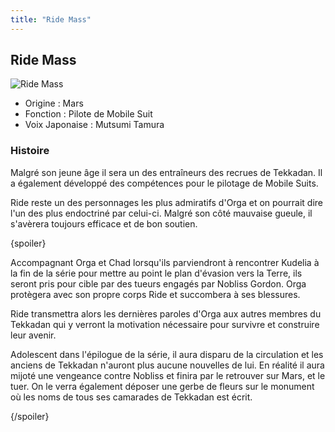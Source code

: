 ```yaml
---
title: "Ride Mass"
---
```


Ride Mass
---------


![Ride Mass](/images/stories/saga/g-tekketsu-s2/persos/ride-mass.png)


* Origine : Mars
* Fonction : Pilote de Mobile Suit
* Voix Japonaise : Mutsumi Tamura


### Histoire


Malgré son jeune âge il sera un des entraîneurs des recrues de Tekkadan. Il a également développé des compétences pour le pilotage de Mobile Suits. 


Ride reste un des personnages les plus admiratifs d'Orga et on pourrait dire l'un des plus endoctriné par celui-ci. Malgré son côté mauvaise gueule, il s'avèrera toujours efficace et de bon soutien.


{spoiler}


Accompagnant Orga et Chad lorsqu'ils parviendront à rencontrer Kudelia à la fin de la série pour mettre au point le plan d'évasion vers la Terre, ils seront pris pour cible par des tueurs engagés par Nobliss Gordon. Orga protègera avec son propre corps Ride et succombera à ses blessures. 


Ride transmettra alors les dernières paroles d'Orga aux autres membres du Tekkadan qui y verront la motivation nécessaire pour survivre et construire leur avenir. 


Adolescent dans l'épilogue de la série, il aura disparu de la circulation et les anciens de Tekkadan n'auront plus aucune nouvelles de lui. En réalité il aura mijoté une vengeance contre Nobliss et finira par le retrouver sur Mars, et le tuer. On le verra également déposer une gerbe de fleurs sur le monument où les noms de tous ses camarades de Tekkadan est écrit.


{/spoiler}


